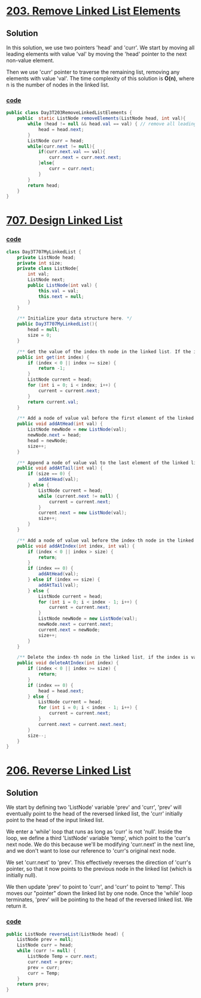 # [203. Remove Linked List Elements](https://leetcode.com/problems/remove-linked-list-elements/)

## Solution

In this solution, we use two pointers 'head' and 'curr'. We start by
moving all leading elements with value 'val' by moving the 'head' 
pointer to the next non-value element.

Then we use 'curr' pointer to traverse the remaining list, removing
any elements with value 'val'. The time complexity of this solution is **O(n)**, 
where n is the number of nodes in the linked list.

### [code](../src/main/java/Day3T203RemoveLinkedListElements.java)

```java
public class Day3T203RemoveLinkedListElements {
    public  static ListNode removeElements(ListNode head, int val){
        while (head != null && head.val == val) { // remove all leading elements with value val
            head = head.next;
        }
        ListNode curr = head;
        while(curr.next != null){
            if(curr.next.val == val){
                curr.next = curr.next.next;
            }else{
                curr = curr.next;
            }
        }
        return head;
    }
}
```


# [707. Design Linked List](https://leetcode.com/problems/design-linked-list/)

### [code](../src/main/java/Day3T707MyLinkedList.java)

```java
class Day3T707MyLinkedList {
    private ListNode head;
    private int size;
    private class ListNode{
        int val;
        ListNode next;
        public ListNode(int val) {
            this.val = val;
            this.next = null;
        }
    }

    /** Initialize your data structure here. */
    public Day3T707MyLinkedList(){
        head = null;
        size = 0;
    }

    /** Get the value of the index-th node in the linked list. If the index is invalid, return -1. */
    public int get(int index) {
        if (index < 0 || index >= size) {
            return -1;
        }
        ListNode current = head;
        for (int i = 0; i < index; i++) {
            current = current.next;
        }
        return current.val;
    }

    /** Add a node of value val before the first element of the linked list. After the insertion, the new node will be the first node of the linked list. */
    public void addAtHead(int val) {
        ListNode newNode = new ListNode(val);
        newNode.next = head;
        head = newNode;
        size++;
    }

    /** Append a node of value val to the last element of the linked list. */
    public void addAtTail(int val) {
        if (size == 0) {
            addAtHead(val);
        } else {
            ListNode current = head;
            while (current.next != null) {
                current = current.next;
            }
            current.next = new ListNode(val);
            size++;
        }
    }

    /** Add a node of value val before the index-th node in the linked list. If index equals to the length of linked list, the node will be appended to the end of linked list. If index is greater than the length, the node will not be inserted. */
    public void addAtIndex(int index, int val) {
        if (index < 0 || index > size) {
            return;
        }
        if (index == 0) {
            addAtHead(val);
        } else if (index == size) {
            addAtTail(val);
        } else {
            ListNode current = head;
            for (int i = 0; i < index - 1; i++) {
                current = current.next;
            }
            ListNode newNode = new ListNode(val);
            newNode.next = current.next;
            current.next = newNode;
            size++;
        }
    }

    /** Delete the index-th node in the linked list, if the index is valid. */
    public void deleteAtIndex(int index) {
        if (index < 0 || index >= size) {
            return;
        }
        if (index == 0) {
            head = head.next;
        } else {
            ListNode current = head;
            for (int i = 0; i < index - 1; i++) {
                current = current.next;
            }
            current.next = current.next.next;
        }
        size--;
    }
}
```

# [206. Reverse Linked List](https://leetcode.com/problems/reverse-linked-list/)

## Solution
We start by defining two 'ListNode' variable 'prev' and 'curr', 'prev'
will eventually point to the head of the reversed linked list, the
'curr' initially point to the head of the input linked list.

We enter a 'while' loop that runs as long as 'curr' is not 'null'. 
Inside the loop, we define a third 'ListNode' variable 'temp', which
point to the 'curr's next node. We do this because we'll be modifying 'curr.next' in the next line, and we don't want to lose our reference to 'curr's original next node.

We set 'curr.next' to 'prev'. This effectively reverses the direction of 'curr's pointer, so that it now points to the previous node in the linked list (which is initially null).


We then update 'prev' to point to 'curr', and 'curr' to point to 'temp'. This moves our "pointer" down the linked list by one node.
Once the 'while' loop terminates, 'prev' will be pointing to the head of the reversed linked list. We return it.




### [code](../src/main./java/Day3T206ReverseLinkedList.java)
```java
public ListNode reverseList(ListNode head) {
    ListNode prev = null;
    ListNode curr = head;
    while (curr != null) {
        ListNode Temp = curr.next;
        curr.next = prev;
        prev = curr;
        curr = Temp;
    }
    return prev;
}

```



